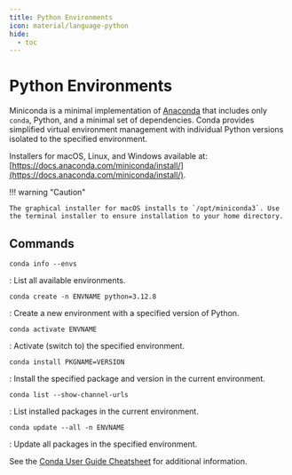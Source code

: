 ```yaml
---
title: Python Environments
icon: material/language-python
hide:
  - toc
---
```

# Python Environments

Miniconda is a minimal implementation of [Anaconda](https://docs.anaconda.com/miniconda/) that includes only `conda`, Python, and a minimal set of dependencies. Conda provides simplified virtual environment management with individual Python versions isolated to the specified environment. 

Installers for macOS, Linux, and Windows available at: [https://docs.anaconda.com/miniconda/install/](https://docs.anaconda.com/miniconda/install/). 

!!! warning "Caution"

    The graphical installer for macOS installs to `/opt/miniconda3`. Use the terminal installer to ensure installation to your home directory.

## Commands

`conda info --envs`

:   List all available environments.

`conda create -n ENVNAME python=3.12.8`

:   Create a new environment with a specified version of Python.

`conda activate ENVNAME`

:   Activate (switch to) the specified environment.

`conda install PKGNAME=VERSION`

:   Install the specified package and version in the current environment.

`conda list --show-channel-urls`

:   List installed packages in the current environment.

`conda update --all -n ENVNAME`

:   Update all packages in the specified environment.

See the [Conda User Guide Cheatsheet](https://docs.conda.io/projects/conda/en/latest/user-guide/cheatsheet.html) for additional information. 